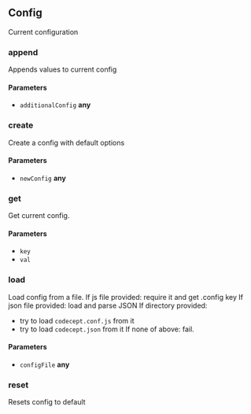 <!-- Generated by documentation.js. Update this documentation by updating the source code. -->

## Config

Current configuration

### append

Appends values to current config

#### Parameters

-   `additionalConfig` **any** 

### create

Create a config with default options

#### Parameters

-   `newConfig` **any** 

### get

Get current config.

#### Parameters

-   `key`  
-   `val`  

### load

Load config from a file.
If js file provided: require it and get .config key
If json file provided: load and parse JSON
If directory provided:

-   try to load `codecept.conf.js` from it
-   try to load `codecept.json` from it
    If none of above: fail.

#### Parameters

-   `configFile` **any** 

### reset

Resets config to default

